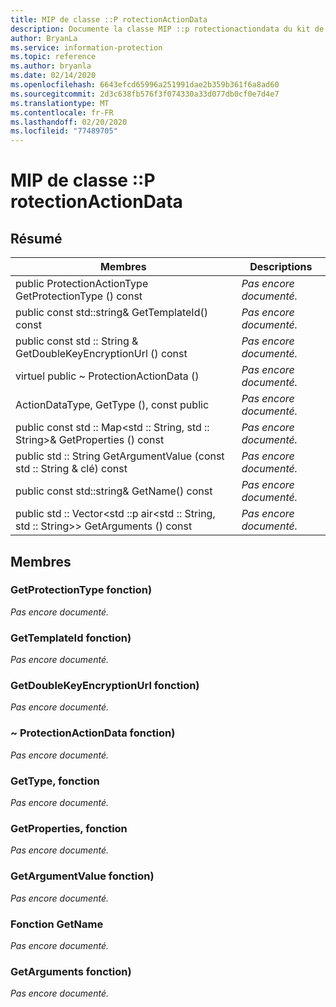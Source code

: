```yaml
---
title: MIP de classe ::P rotectionActionData
description: Documente la classe MIP ::p rotectionactiondata du kit de développement logiciel (SDK) Microsoft Information Protection (MIP).
author: BryanLa
ms.service: information-protection
ms.topic: reference
ms.author: bryanla
ms.date: 02/14/2020
ms.openlocfilehash: 6643efcd65996a251991dae2b359b361f6a8ad60
ms.sourcegitcommit: 2d3c638fb576f3f074330a33d077db0cf0e7d4e7
ms.translationtype: MT
ms.contentlocale: fr-FR
ms.lasthandoff: 02/20/2020
ms.locfileid: "77489705"
---
```

# <a name="class-mipprotectionactiondata"></a>MIP de classe ::P rotectionActionData 
  
## <a name="summary"></a>Résumé
 Membres                        | Descriptions                                
--------------------------------|---------------------------------------------
public ProtectionActionType GetProtectionType () const  | _Pas encore documenté._
public const std::string& GetTemplateId() const  | _Pas encore documenté._
public const std :: String & GetDoubleKeyEncryptionUrl () const  | _Pas encore documenté._
virtuel public ~ ProtectionActionData ()  | _Pas encore documenté._
ActionDataType, GetType (), const public  | _Pas encore documenté._
public const std :: Map\<std :: String, std :: String\>& GetProperties () const  | _Pas encore documenté._
public std :: String GetArgumentValue (const std :: String & clé) const  | _Pas encore documenté._
public const std::string& GetName() const  | _Pas encore documenté._
public std :: Vector\<std ::p air\<std :: String, std :: String\>\> GetArguments () const  | _Pas encore documenté._
  
## <a name="members"></a>Membres
  
### <a name="getprotectiontype-function"></a>GetProtectionType fonction)
_Pas encore documenté._

  
### <a name="gettemplateid-function"></a>GetTemplateId fonction)
_Pas encore documenté._

  
### <a name="getdoublekeyencryptionurl-function"></a>GetDoubleKeyEncryptionUrl fonction)
_Pas encore documenté._

  
### <a name="protectionactiondata-function"></a>~ ProtectionActionData fonction)
_Pas encore documenté._

  
### <a name="gettype-function"></a>GetType, fonction
_Pas encore documenté._

  
### <a name="getproperties-function"></a>GetProperties, fonction
_Pas encore documenté._

  
### <a name="getargumentvalue-function"></a>GetArgumentValue fonction)
_Pas encore documenté._

  
### <a name="getname-function"></a>Fonction GetName
_Pas encore documenté._

  
### <a name="getarguments-function"></a>GetArguments fonction)
_Pas encore documenté._
